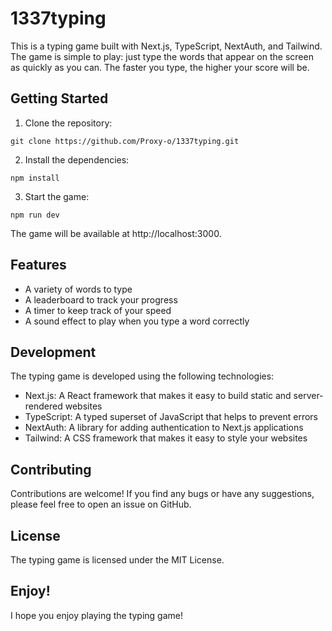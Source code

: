 

# 1337typing


This is a typing game built with Next.js, TypeScript, NextAuth, and Tailwind. The game is simple to play: just type the words that appear on the screen as quickly as you can. The faster you type, the higher your score will be.

## Getting Started

1. Clone the repository:

```
git clone https://github.com/Proxy-o/1337typing.git
```

2. Install the dependencies:

```
npm install
```

3. Start the game:

```
npm run dev
```


The game will be available at http://localhost:3000.

## Features

* A variety of words to type
* A leaderboard to track your progress
* A timer to keep track of your speed
* A sound effect to play when you type a word correctly

## Development

The typing game is developed using the following technologies:

* Next.js: A React framework that makes it easy to build static and server-rendered websites
* TypeScript: A typed superset of JavaScript that helps to prevent errors
* NextAuth: A library for adding authentication to Next.js applications
* Tailwind: A CSS framework that makes it easy to style your websites

## Contributing

Contributions are welcome! If you find any bugs or have any suggestions, please feel free to open an issue on GitHub.

## License

The typing game is licensed under the MIT License.

## Enjoy!

I hope you enjoy playing the typing game!
